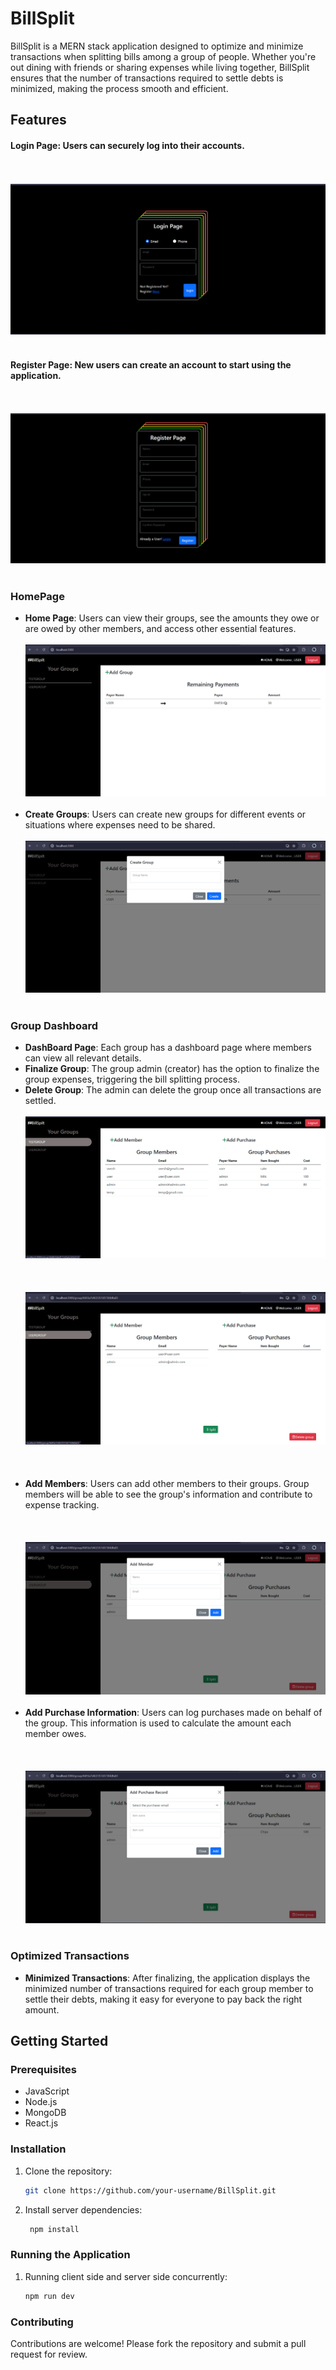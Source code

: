 # BillSplit

BillSplit is a MERN stack application designed to optimize and minimize transactions when splitting bills among a group of people. Whether you're out dining with friends or sharing expenses while living together, BillSplit ensures that the number of transactions required to settle debts is minimized, making the process smooth and efficient.
## Features
#### **Login Page**: Users can securely log into their accounts.
<br><br/>
![Login Page](assets/LoginPage.png)
<br><br/>
#### **Register Page**: New users can create an account to start using the application.
<br><br/>
![Registeration Page](assets/RegisterPage.png)
<br><br/>
### HomePage
- **Home Page**: Users can view their groups, see the amounts they owe or are owed by other members, and access other essential features.
<br><br/>
  ![Home Page](assets/HomePage.png)
<br><br/>
- **Create Groups**: Users can create new groups for different events or situations where expenses need to be shared.
<br><br/>
   ![Create Group](assets/CreateGroupModal.png)
<br><br/>

### Group Dashboard
- **DashBoard Page**: Each group has a dashboard page where members can view all relevant details.
- **Finalize Group**: The group admin (creator) has the option to finalize the group expenses, triggering the bill splitting process.
- **Delete Group**: The admin can delete the group once all transactions are settled.
<br><br/>
   ![Create Group](assets/DashBoard1.png)
<br><br/>
<br><br/>
   ![Create Group](assets/DashBoard2.png)
<br><br/>
<br><br/>
- **Add Members**: Users can add other members to their groups. Group members will be able to see the group's information and contribute to expense tracking.
<br><br/>
<br><br/>
   ![Create Group](assets/AddMemberModal.png)
<br><br/>
- **Add Purchase Information**: Users can log purchases made on behalf of the group. This information is used to calculate the amount each member owes.
<br><br/>
<br><br/>
   ![Create Group](assets/AddPurchaseRecordModal.png)
<br><br/>

### Optimized Transactions
- **Minimized Transactions**: After finalizing, the application displays the minimized number of transactions required for each group member to settle their debts, making it easy for everyone to pay back the right amount.

## Getting Started

### Prerequisites
- JavaScript
- Node.js
- MongoDB
- React.js

### Installation
1. Clone the repository:
   ```sh
   git clone https://github.com/your-username/BillSplit.git
   
2. Install server dependencies:
   ```sh
    npm install
### Running the Application

1. Running client side and server side concurrently:
   ```sh
   npm run dev

### Contributing
Contributions are welcome! Please fork the repository and submit a pull request for review.
